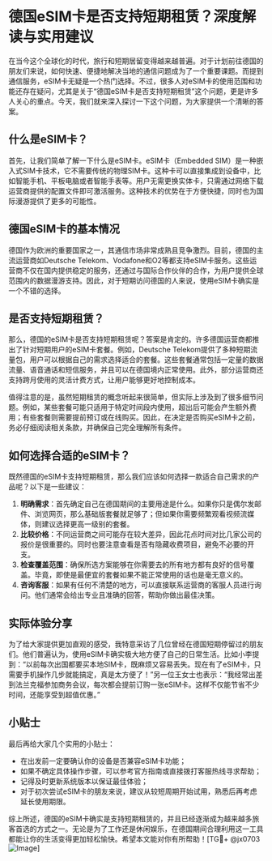 # 德国eSIM卡是否支持短期租赁？深度解读与实用建议

在当今这个全球化的时代，旅行和短期居留变得越来越普遍。对于计划前往德国的朋友们来说，如何快速、便捷地解决当地的通信问题成为了一个重要课题。而提到通信服务，eSIM卡无疑是一个热门选择。不过，很多人对eSIM卡的使用范围和功能还存在疑问，尤其是关于“德国eSIM卡是否支持短期租赁”这个问题，更是许多人关心的重点。今天，我们就来深入探讨一下这个问题，为大家提供一个清晰的答案。

## 什么是eSIM卡？

首先，让我们简单了解一下什么是eSIM卡。eSIM卡（Embedded SIM）是一种嵌入式SIM卡技术，它不需要传统的物理SIM卡。这种卡可以直接集成到设备中，比如智能手机、平板电脑或者智能手表等。用户无需更换实体卡，只需通过网络下载运营商提供的配置文件即可激活服务。这种技术的优势在于方便快捷，同时也为国际漫游提供了更多的可能性。

## 德国eSIM卡的基本情况

德国作为欧洲的重要国家之一，其通信市场非常成熟且竞争激烈。目前，德国的主流运营商如Deutsche Telekom、Vodafone和O2等都支持eSIM卡服务。这些运营商不仅在国内提供稳定的服务，还通过与国际合作伙伴的合作，为用户提供全球范围内的数据漫游支持。因此，对于短期访问德国的人来说，使用eSIM卡确实是一个不错的选择。

## 是否支持短期租赁？

那么，德国的eSIM卡是否支持短期租赁呢？答案是肯定的。许多德国运营商都推出了针对短期用户的eSIM卡套餐。例如，Deutsche Telekom提供了多种短期流量包，用户可以根据自己的需求选择适合的套餐。这些套餐通常包括一定量的数据流量、语音通话和短信服务，并且可以在德国境内正常使用。此外，部分运营商还支持跨月使用的灵活计费方式，让用户能够更好地控制成本。

值得注意的是，虽然短期租赁的概念听起来很简单，但实际上涉及到了很多细节问题。例如，某些套餐可能只适用于特定时间段内使用，超出后可能会产生额外费用；有些套餐则需要提前预订或在线购买。因此，在决定是否购买eSIM卡之前，务必仔细阅读相关条款，并确保自己完全理解所有条件。

## 如何选择合适的eSIM卡？

既然德国的eSIM卡支持短期租赁，那么我们应该如何选择一款适合自己需求的产品呢？以下是一些建议：

1. **明确需求**：首先确定自己在德国期间的主要用途是什么。如果你只是偶尔发邮件、浏览网页，那么基础版套餐就足够了；但如果你需要频繁观看视频流媒体，则建议选择更高一级别的套餐。
2. **比较价格**：不同运营商之间可能存在较大差异，因此花点时间对比几家公司的报价是很重要的。同时也要注意查看是否有隐藏收费项目，避免不必要的开支。
3. **检查覆盖范围**：确保所选方案能够在你需要去的所有地方都有良好的信号覆盖。毕竟，即使是最便宜的套餐如果不能正常使用的话也是毫无意义的。
4. **咨询客服**：如果有任何不清楚的地方，可以直接联系运营商的客服人员进行询问。他们通常会给出专业且准确的回答，帮助你做出最佳决策。

## 实际体验分享

为了给大家提供更加直观的感受，我特意采访了几位曾经在德国短期停留过的朋友们。他们普遍认为，使用eSIM卡确实极大地方便了自己的日常生活。比如小李提到：“以前每次出国都要买本地SIM卡，既麻烦又容易丢失。现在有了eSIM卡，只需要手机操作几步就能搞定，真是太方便了！”另一位王女士也表示：“我经常出差到法兰克福参加商务会议，每次都会提前订购一张eSIM卡。这样不仅能节省不少时间，还能享受到超值优惠。”

## 小贴士

最后再给大家几个实用的小贴士：
- 在出发前一定要确认你的设备是否兼容eSIM卡功能；
- 如果不确定具体操作步骤，可以参考官方指南或直接拨打客服热线寻求帮助；
- 记得及时更新系统版本以保证最佳体验；
- 对于初次尝试eSIM卡的朋友来说，建议从较短周期开始试用，熟悉后再考虑延长使用期限。

综上所述，德国的eSIM卡确实是支持短期租赁的，并且已经逐渐成为越来越多旅客首选的方式之一。无论是为了工作还是休闲娱乐，在德国期间合理利用这一工具都能让你的生活变得更加轻松愉快。希望本文能对你有所帮助！[TG💪+ @jx0703 ![Image](https://github.com/user-attachments/assets/dbca1d08-cadb-493c-b0ec-ad6f7a83f270)]